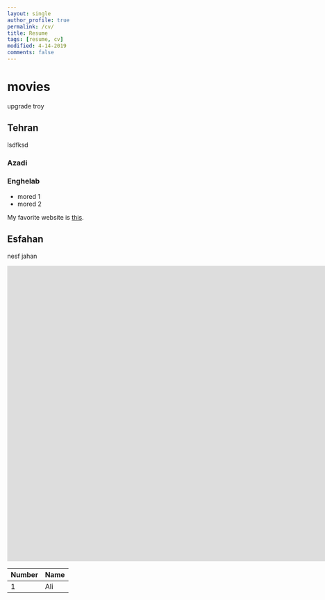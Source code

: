 ```yaml
---
layout: single
author_profile: true
permalink: /cv/
title: Resume
tags: [resume, cv]
modified: 4-14-2019
comments: false
---
```



# movies
upgrade
troy


## Tehran
lsdfksd

### Azadi
### Enghelab

- mored 1
- mored 2

My favorite website is [this](https://readingferdowsi.com/).


## Esfahan
nesf jahan




<iframe width="1691" height="680" src="https://www.youtube.com/embed/LOTtWzX3Wp4" title="The STRANGE Reason He's The World's Best Climber" frameborder="0" allow="accelerometer; autoplay; clipboard-write; encrypted-media; gyroscope; picture-in-picture" allowfullscreen></iframe>


|  Number | Name |
|---------|------|
|1        | Ali  |
